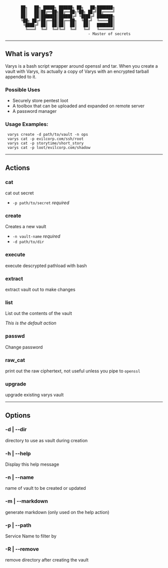 ```

       ██╗   ██╗ █████╗ ██████╗ ██╗   ██╗███████╗
       ██║   ██║██╔══██╗██╔══██╗╚██╗ ██╔╝██╔════╝
       ██║   ██║███████║██████╔╝ ╚████╔╝ ███████╗
       ╚██╗ ██╔╝██╔══██║██╔══██╗  ╚██╔╝  ╚════██║
        ╚████╔╝ ██║  ██║██║  ██║   ██║   ███████║
         ╚═══╝  ╚═╝  ╚═╝╚═╝  ╚═╝   ╚═╝   ╚══════╝
                                     - Master of secrets
```
-----------------------------------------------------------
## What is varys?

 Varys is a bash script wrapper around openssl and tar.
 When you create a vault with Varys, its actually a copy
 of Varys with an encrypted tarball appended to it.

### Possible Uses

 - Securely store pentest loot
 - A toolbox that can be uploaded and expanded on remote server
 - A password manager

### Usage Examples:
```
 varys create -d path/to/vault -n ops
 varys cat -p evilcorp.com/ssh/root
 varys cat -p storytime/short_story
 varys cat -p loot/evilcorp.com/shadow
```
---------------------------------------------------------
## Actions
### cat
  cat out secret

  - `-p path/to/secret` *required*

### create

  Creates a new vault
  - `-n vault-name` *required*
  - `-d path/to/dir`

### execute

  execute descrypted pathload with bash

### extract

  extract vault out to make changes

### list
   List out the contents of the vault

   *This is the default action*

### passwd

  Change password

### raw_cat

  print out the raw ciphertext, not useful unless you
  pipe to `openssl`

### upgrade

  upgrade existing varys vault

---------------------------------------------------------
## Options
### -d | --dir

  directory to use as vault during creation
### -h | --help

  Display this help message
### -n | --name

  name of vault to be created or updated
### -m | --markdown

  generate markdown (only used on the help action)
### -p | --path

  Service Name to filter by
### -R | --remove

  remove directory after creating the vault
